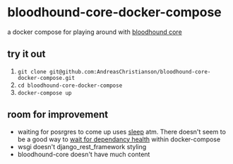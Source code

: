 # bloodhound-core-docker-compose

a docker compose for playing around with [bloodhound core](https://github.com/apache/bloodhound-core)

## try it out

1. `git clone git@github.com:AndreasChristianson/bloodhound-core-docker-compose.git`
1. `cd bloodhound-core-docker-compose`
1. `docker-compose up`

## room for improvement

- waiting for posrgres to come up uses [sleep](https://github.com/AndreasChristianson/bloodhound-core-docker-compose/blob/master/bloodhound/startup.sh#L5) atm. There doesn't seem to be a good way to [wait for dependancy health](https://github.com/docker/compose/issues/374#issuecomment-285156051) within docker-compose
- wsgi doesn't django_rest_framework styling
- bloodhound-core doesn't have much content
